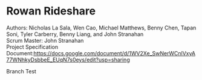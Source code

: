 # Rowan Rideshare

Authors: Nicholas La Sala, Wen Cao, Michael Matthews, Benny Chen, Tapan Soni, Tyler Carberry, Benny Liang, and John Stranahan
<br>Scrum Master: John Stranahan
<br>Project Specification Document:https://docs.google.com/document/d/1WV2Xe_SwNerWCnlVxyA77WNhkyDsbbeE_EUqN7s0eys/edit?usp=sharing

Branch Test
